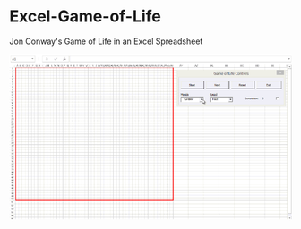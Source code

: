 # Excel-Game-of-Life
Jon Conway's Game of Life in an Excel Spreadsheet

![alt tag](https://github.com/Rich5/Excel-Game-of-Life/blob/master/Excel-GOL.gif)
